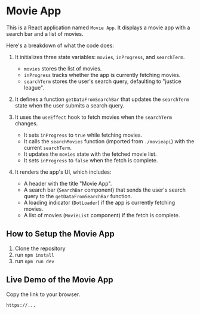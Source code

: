 # Movie App



This is a React application named `Movie App`. It displays a movie app with a search bar and a list of movies. 

Here's a breakdown of what the code does:

1. It initializes three state variables: `movies`, `inProgress`, and `searchTerm`. 
   - `movies` stores the list of movies.
   - `inProgress` tracks whether the app is currently fetching movies.
   - `searchTerm` stores the user's search query, defaulting to "justice league".

2. It defines a function `getDataFromSearchBar` that updates the `searchTerm` state when the user submits a search query.

3. It uses the `useEffect` hook to fetch movies when the `searchTerm` changes. 
   - It sets `inProgress` to `true` while fetching movies.
   - It calls the `searchMovies` function (imported from `./movieapi`) with the current `searchTerm`.
   - It updates the `movies` state with the fetched movie list.
   - It sets `inProgress` to `false` when the fetch is complete.

4. It renders the app's UI, which includes:
   - A header with the title "Movie App".
   - A search bar (`SearchBar` component) that sends the user's search query to the `getDataFromSearchBar` function.
   - A loading indicator (`DotLoader`) if the app is currently fetching movies.
   - A list of movies (`MovieList` component) if the fetch is complete.

## How to Setup the Movie App

1. Clone the repository
2. run `npm install`
3. run `npm run dev`


## Live Demo of the Movie App

Copy the link to your browser. 
```sh
https://...
```